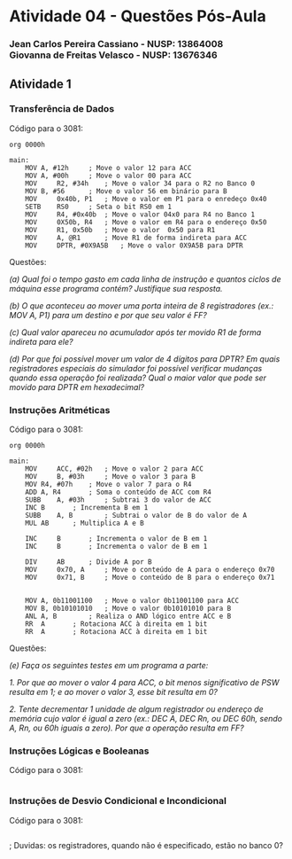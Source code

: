 # Atividade 04 - Questões Pós-Aula

### Jean Carlos Pereira Cassiano - NUSP: 13864008 <br> Giovanna de Freitas Velasco - NUSP: 13676346

## Atividade 1

### Transferência de Dados
Código para o 3081:

```assembly
org	0000h

main:
	MOV	A, #12h		; Move o valor 12 para ACC
	MOV	A, #00h		; Move o valor 00 para ACC
	MOV 	R2, #34h	; Move o valor 34 para o R2 no Banco 0
	MOV	B, #56		; Move o valor 56 em binário para B
	MOV 	0x40b, P1	; Move o valor em P1 para o enredeço 0x40
	SETB	RS0		; Seta o bit RS0 em 1
	MOV 	R4, #0x40b	; Move o valor 04x0 para R4 no Banco 1
	MOV 	0X50b, R4	; Move o valor em R4 para o endereço 0x50
	MOV 	R1, 0x50b	; Move o valor  0x50 para R1
	MOV 	A, @R1		; Move R1 de forma indireta para ACC
	MOV 	DPTR, #0X9A5B	; Move o valor 0X9A5B para DPTR
```
Questões:

*(a) Qual foi o tempo gasto em cada linha de instrução e quantos ciclos de máquina esse programa contém? Justifique sua resposta.*


*(b) O que aconteceu ao mover uma porta inteira de 8 registradores (ex.: MOV A, P1) para um destino e por que seu valor é FF?*


*(c) Qual valor apareceu no acumulador após ter movido R1 de forma indireta para ele?*


*(d) Por que foi possível mover um valor de 4 dígitos para DPTR? Em quais registradores especiais do simulador foi possível verificar mudanças quando essa operação foi realizada? Qual o maior valor que pode ser movido para DPTR em hexadecimal?*


### Instruções Aritméticas
Código para o 3081:

```assembly
org	0000h

main:
	MOV 	ACC, #02h	; Move o valor 2 para ACC
	MOV 	B, #03h		; Move o valor 3 para B
	MOV	R4, #07h	; Move o valor 7 para o R4
	ADD	A, R4		; Soma o conteúdo de ACC com R4
	SUBB	A, #03h		; Subtrai 3 do valor de ACC
	INC	B		; Incrementa B em 1
	SUBB	A, B		; Subtrai o valor de B do valor de A
	MUL	AB		; Multiplica A e B

	INC 	B		; Incrementa o valor de B em 1
	INC 	B		; Incrementa o valor de B em 1

	DIV 	AB		; Divide A por B
	MOV 	0x70, A		; Move o conteúdo de A para o endereço 0x70
	MOV 	0x71, B		; Move o conteúdo de B para o endereço 0x71
	

	MOV	A, 0b11001100	; Move o valor 0b11001100 para ACC
	MOV	B, 0b10101010	; Move o valor 0b10101010 para B
	ANL	A, B		; Realiza o AND lógico entre ACC e B
	RR	A		; Rotaciona ACC à direita em 1 bit
	RR	A		; Rotaciona ACC à direita em 1 bit
```

Questões:

*(e) Faça os seguintes testes em um programa a parte:*

*1. Por que ao mover o valor 4 para ACC, o bit menos significativo de PSW resulta em 1; e ao mover o valor 3, esse bit resulta em 0?*


*2. Tente decrementar 1 unidade de algum registrador ou endereço de memória cujo valor é igual a zero (ex.: DEC A, DEC Rn, ou DEC 60h, sendo A, Rn, ou 60h iguais a zero). Por que a operação resulta em FF?*

### Instruções Lógicas e Booleanas
Código para o 3081:

```assembly

```

### Instruções de Desvio Condicional e Incondicional
Código para o 3081:

```assembly

```

; Duvidas: os registradores, quando não é especificado, estão no banco 0?
